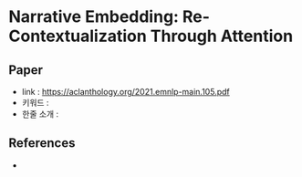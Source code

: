 # Narrative Embedding: Re-Contextualization Through Attention

## Paper

- link : https://aclanthology.org/2021.emnlp-main.105.pdf
- 키워드 : 
- 한줄 소개 : 

## References

- 
